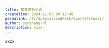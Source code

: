 ```yaml
---
title: 体育健身公园
createTime: 2024-11-07 00:12:49
permalink: /fr/SpecializedPark/SportsFitness/
author: sunshang-hl
description: xxxx
---
```


xxxx